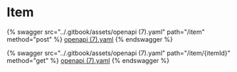 # Item

{% swagger src="../.gitbook/assets/openapi (7).yaml" path="/item" method="post" %}
[openapi (7).yaml](<../.gitbook/assets/openapi (7).yaml>)
{% endswagger %}

{% swagger src="../.gitbook/assets/openapi (7).yaml" path="/item/{itemId}" method="get" %}
[openapi (7).yaml](<../.gitbook/assets/openapi (7).yaml>)
{% endswagger %}
